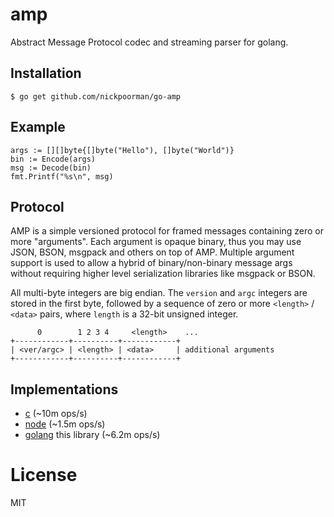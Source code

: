 
# amp

  Abstract Message Protocol codec and streaming parser for golang.

## Installation

```
$ go get github.com/nickpoorman/go-amp
```

## Example

```
args := [][]byte{[]byte("Hello"), []byte("World")}
bin := Encode(args)
msg := Decode(bin)
fmt.Printf("%s\n", msg)
```

## Protocol

  AMP is a simple versioned protocol for framed messages containing
  zero or more "arguments". Each argument is opaque binary, thus you
  may use JSON, BSON, msgpack and others on top of AMP. Multiple argument
  support is used to allow a hybrid of binary/non-binary message args without
  requiring higher level serialization libraries like msgpack or BSON.

  All multi-byte integers are big endian. The `version` and `argc` integers
  are stored in the first byte, followed by a sequence of zero or more
  `<length>` / `<data>` pairs, where `length` is a 32-bit unsigned integer.

```
      0        1 2 3 4     <length>    ...
+------------+----------+------------+
| <ver/argc> | <length> | <data>     | additional arguments
+------------+----------+------------+
```

## Implementations

 - [c](https://github.com/clibs/amp) (~10m ops/s)
 - [node](https://github.com/visionmedia/node-amp) (~1.5m ops/s)
 - [golang](https://github.com/nickpoorman/go-amp) this library (~6.2m ops/s)

# License

  MIT
